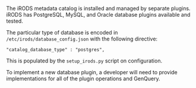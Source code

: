 #

The iRODS metadata catalog is installed and managed by separate plugins.  iRODS has PostgreSQL, MySQL, and Oracle database plugins available and tested.

The particular type of database is encoded in `/etc/irods/database_config.json` with the following directive:

~~~
"catalog_database_type" : "postgres",
~~~

This is populated by the `setup_irods.py` script on configuration.

To implement a new database plugin, a developer will need to provide implementations for all of the plugin operations and GenQuery.
